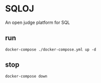 # SQLOJ
An open judge platform for SQL

## run
    docker-compose ./docker-compose.yml up -d
    
## stop
    docker-compose down